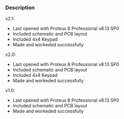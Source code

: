 ### Description

v2.1:
- Last opened with Proteus 8 Professional v8.13 SP0
- Included schematic and PCB layout
- Included 4x4 Keypad
- Made and workeded successfully

v2.0:
- Last opened with Proteus 8 Professional v8.13 SP0
- Included schematic and PCB layout
- Included 4x4 Keypad
- Made and workeded successfully

v1.0:
- Last opened with Proteus 8 Professional v8.13 SP0
- Included schematic and PCB layout
- Made and workeded successfully
